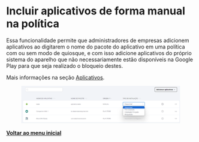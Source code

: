 # Incluir aplicativos de forma manual na política

Essa funcionalidade permite que administradores de empresas adicionem aplicativos ao digitarem o nome do pacote do aplicativo em uma política com ou sem modo de quiosque, e com isso adicione aplicativos do próprio sistema do aparelho que não necessariamente estão disponíveis na Google Play para que seja realizado o bloqueio destes.

Mais informações na seção [Aplicativos](../../portal/configuracoes/editar-politica/aplicativos/).

<figure><img src="../../../.gitbook/assets/image (193).png" alt=""><figcaption></figcaption></figure>

[**Voltar ao menu inicial**](./)
